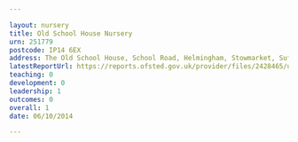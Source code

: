 ```yaml
---

layout: nursery
title: Old School House Nursery
urn: 251779
postcode: IP14 6EX
address: The Old School House, School Road, Helmingham, Stowmarket, Suffolk, IP14 6EX
latestReportUrl: https://reports.ofsted.gov.uk/provider/files/2428465/urn/251779.pdf
teaching: 0
development: 0
leadership: 1
outcomes: 0
overall: 1
date: 06/10/2014

---
```

